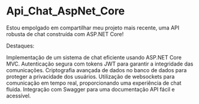 # Api_Chat_AspNet_Core
Estou empolgado em compartilhar meu projeto mais recente, uma API robusta de chat construída com ASP.NET Core!

Destaques:

Implementação de um sistema de chat eficiente usando ASP.NET Core MVC.
Autenticação segura com tokens JWT para garantir a integridade das comunicações.
Criptografia avançada de dados no banco de dados para proteger a privacidade dos usuários.
Utilização de websockets para comunicação em tempo real, proporcionando uma experiência de chat fluida.
Integração com Swagger para uma documentação API fácil e acessível.
